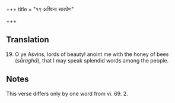 +++
title = "१९ अश्विना सारघेण"

+++
## Translation
19. O ye Aśvins, lords of beauty! anoint me with the honey of bees  
(*sāraghá*), that I may speak splendid words among the people.

## Notes
This verse differs only by one word from vi. 69. 2.
